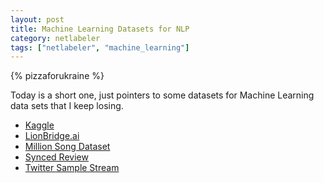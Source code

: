 ```yaml
---
layout: post
title: Machine Learning Datasets for NLP
category: netlabeler
tags: ["netlabeler", "machine_learning"]
---
```

{% pizzaforukraine  %}

Today is a short one, just pointers to some datasets for Machine Learning data sets that I keep losing.

* [Kaggle](https://www.kaggle.com/datasets)
* [LionBridge.ai](https://lionbridge.ai/datasets/the-best-25-datasets-for-natural-language-processing/)
* [Million Song Dataset](http://millionsongdataset.com/)
* [Synced Review](https://medium.com/syncedreview/2019-in-review-10-open-sourced-ai-datasets-c42b73e21c82)
* [Twitter Sample Stream](https://developer.twitter.com/en/docs/labs/sampled-stream/api-reference/get-tweets-stream-sample-v1)
